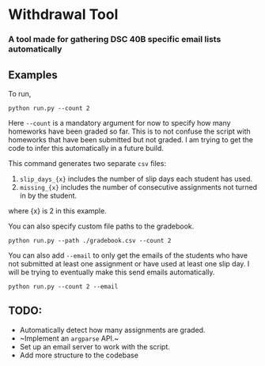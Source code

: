 # Withdrawal Tool
### A tool made for gathering DSC 40B specific email lists automatically

## Examples
To run,
```
python run.py --count 2
```

Here `--count` is a mandatory argument for now to specify how many homeworks
have been graded so far. This is to not confuse the script with homeworks that have been submitted but not graded. I am trying to get the code to infer this automatically in a future build.

This command generates two separate `csv` files:
1. `slip_days_{x}` includes the number of slip days each student has used.
2. `missing_{x}` includes the number of consecutive assignments not turned in by the student.

where {x} is 2 in this example.

You can also specify custom file paths to the gradebook.
```
python run.py --path ./gradebook.csv --count 2
```

You can also add `--email` to only get the emails of the students who have not submitted at least one assignment or have used at least one slip day. I will be trying to eventually make this send emails automatically.
```
python run.py --count 2 --email
```

## TODO:
- Automatically detect how many assignments are graded.
- ~Implement an `argparse` API.~
- Set up an email server to work with the script.
- Add more structure to the codebase


